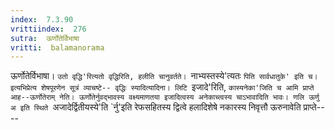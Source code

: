 ```yaml
---
index:  7.3.90
vrittiindex:  276
sutra:  ऊर्णोतेर्विभाषा
vritti:  balamanorama 
---
```


ऊर्णोतेर्विभाषा। `उतो वृद्धि'रित्यतो वृद्धिरिति, हलीति चानुवर्तते। `नाभ्यस्तस्ये'त्यतः `पिति सार्वधातुके' इति च। इत्यभिप्रेत्य शेषपूरणेन सूत्रं व्याचष्टे-- वृद्धिः स्यादित्यादिना। लिटि `इजादे'रिति, `कास्यनेका'जिति च आमि प्राप्ते आह--ऊर्णोतेराम् नेति। ऊर्णोतेर्नुवद्भावस्य वक्ष्यमाणतया इजादित्वस्य अनेकाच्त्वस्य चाऽभावादिति भावः। णलि ऊर्णु अ इति स्थिते `अजादेर्द्वितीयस्ये'ति `र्नु'इति रेफसहितस्य द्वित्वे हलादिशेषे नकारस्य निवृत्तौ ऊरुनावेति प्राप्ते----

